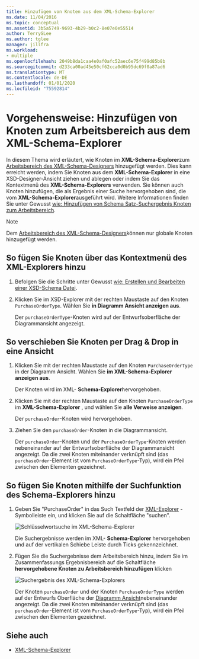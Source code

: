 ```yaml
---
title: Hinzufügen von Knoten aus dem XML-Schema-Explorer
ms.date: 11/04/2016
ms.topic: conceptual
ms.assetid: 3b5a5749-9693-4b29-b0c2-8e07e0e55514
author: TerryGLee
ms.author: tglee
manager: jillfra
ms.workload:
- multiple
ms.openlocfilehash: 2049b8da1caa4e0af0afc52aec6e75f499d85b8b
ms.sourcegitcommit: d233ca00ad45e50cf62cca0d0b95dc69f0a87ad6
ms.translationtype: MT
ms.contentlocale: de-DE
ms.lasthandoff: 01/01/2020
ms.locfileid: "75592814"
---
```

# <a name="how-to-add-nodes-to-the-workspace-from-the-xml-schema-explorer"></a>Vorgehensweise: Hinzufügen von Knoten zum Arbeitsbereich aus dem XML-Schema-Explorer

In diesem Thema wird erläutert, wie Knoten im **XML-Schema-Explorer**zum [Arbeitsbereich des XML-Schema-Designers](../xml-tools/xml-schema-designer-workspace.md) hinzugefügt werden. Dies kann erreicht werden, indem Sie Knoten aus dem **XML-Schema-Explorer** in eine XSD-Designer-Ansicht ziehen und ablegen oder indem Sie das Kontextmenü des **XML-Schema-Explorers** verwenden. Sie können auch Knoten hinzufügen, die als Ergebnis einer Suche hervorgehoben sind, die vom **XML-Schema-Explorer**ausgeführt wird. Weitere Informationen finden Sie unter Gewusst [wie: Hinzufügen von Schema Satz-Suchergebnis Knoten zum Arbeitsbereich](../xml-tools/how-to-add-schema-set-search-result-nodes-to-the-workspace.md).

> [!NOTE]
> Dem [Arbeitsbereich des XML-Schema-Designers](../xml-tools/xml-schema-designer-workspace.md)können nur globale Knoten hinzugefügt werden.

## <a name="to-add-nodes-through-the-xml-explorer-context-menu"></a>So fügen Sie Knoten über das Kontextmenü des XML-Explorers hinzu

1. Befolgen Sie die Schritte unter Gewusst [wie: Erstellen und Bearbeiten einer XSD-Schema Datei](../xml-tools/how-to-create-and-edit-an-xsd-schema-file.md).

2. Klicken Sie im XSD-Explorer mit der rechten Maustaste auf den Knoten `PurchaseOrderType`. Wählen Sie **in Diagramm Ansicht anzeigen aus**.

     Der `purchaseOrderType`-Knoten wird auf der Entwurfsoberfläche der Diagrammansicht angezeigt.

## <a name="to-drag-and-drop-a-node-on-to-a-view"></a>So verschieben Sie Knoten per Drag &amp; Drop in eine Ansicht

1. Klicken Sie mit der rechten Maustaste auf den Knoten `PurchaseOrderType` in der Diagramm Ansicht. Wählen Sie **im XML-Schema-Explorer anzeigen aus**.

     Der Knoten wird im XML- **Schema-Explorer**hervorgehoben.

2. Klicken Sie mit der rechten Maustaste auf den Knoten `PurchaseOrderType` im **XML-Schema-Explorer** , und wählen Sie **alle Verweise anzeigen**.

     Der `purchaseOrder`-Knoten wird hervorgehoben.

3. Ziehen Sie den `purchaseOrder`-Knoten in die Diagrammansicht.

     Der `purchaseOrder`-Knoten und der `PurchaseOrderType`-Knoten werden nebeneinander auf der Entwurfsoberfläche der Diagrammansicht angezeigt. Da die zwei Knoten miteinander verknüpft sind (das `purchaseOrder`-Element ist vom `PurchaseOrderType`-Typ), wird ein Pfeil zwischen den Elementen gezeichnet.

## <a name="to-add-nodes-using-the-schema-explorer-search-capability"></a>So fügen Sie Knoten mithilfe der Suchfunktion des Schema-Explorers hinzu

1. Geben Sie "PurchaseOrder" in das Such Textfeld der [XML-Explorer](../xml-tools/xml-schema-explorer.md) -Symbolleiste ein, und klicken Sie auf die Schaltfläche "suchen".

     ![Schlüsselwortsuche im XML-Schema-Explorer](../xml-tools/media/schemaexplorersearch.gif)

     Die Suchergebnisse werden im XML- **Schema-Explorer** hervorgehoben und auf der vertikalen Schiebe Leiste durch Ticks gekennzeichnet.

2. Fügen Sie die Suchergebnisse dem Arbeitsbereich hinzu, indem Sie im Zusammenfassungs Ergebnisbereich auf die Schaltfläche **hervorgehobene Knoten zu Arbeitsbereich hinzufügen** klicken

     ![Suchergebnis des XML-Schema-Explorers](../xml-tools/media/schemaexplorersearchresult.gif)

     Der Knoten `purchaseOrder` und der Knoten `PurchaseOrderType` werden auf der Entwurfs Oberfläche der [Diagramm Ansicht](../xml-tools/graph-view.md)nebeneinander angezeigt. Da die zwei Knoten miteinander verknüpft sind (das `purchaseOrder`-Element ist vom `PurchaseOrderType`-Typ), wird ein Pfeil zwischen den Elementen gezeichnet.

## <a name="see-also"></a>Siehe auch

- [XML-Schema-Explorer](../xml-tools/xml-schema-explorer.md)
